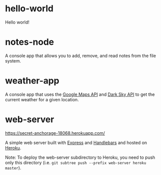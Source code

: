 # hello-world
Hello world!

# notes-node
A console app that allows you to add, remove, and read notes from the file system.

# weather-app
A console app that uses the [Google Maps API](https://cloud.google.com/maps-platform/) and [Dark Sky API](https://darksky.net/dev) to get the current weather for a given location.

# web-server
https://secret-anchorage-18068.herokuapp.com/

A simple web server built with [Express](https://expressjs.com/) and [Handlebars](https://handlebarsjs.com/) and hosted on [Heroku](https://www.heroku.com/).

Note: To deploy the web-server subdirectory to Heroku, you need to push only this directory (i.e. `git subtree push --prefix web-server heroku master`).

